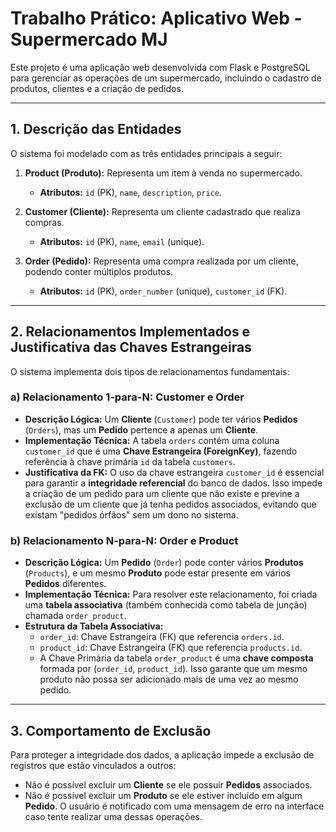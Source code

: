 # Trabalho Prático: Aplicativo Web - Supermercado MJ

Este projeto é uma aplicação web desenvolvida com Flask e PostgreSQL para gerenciar as operações de um supermercado, incluindo o cadastro de produtos, clientes e a criação de pedidos.

---

## 1. Descrição das Entidades

O sistema foi modelado com as três entidades principais a seguir:

1.  **Product (Produto):** Representa um item à venda no supermercado.
    * **Atributos:** `id` (PK), `name`, `description`, `price`.

2.  **Customer (Cliente):** Representa um cliente cadastrado que realiza compras.
    * **Atributos:** `id` (PK), `name`, `email` (unique).

3.  **Order (Pedido):** Representa uma compra realizada por um cliente, podendo conter múltiplos produtos.
    * **Atributos:** `id` (PK), `order_number` (unique), `customer_id` (FK).

---

## 2. Relacionamentos Implementados e Justificativa das Chaves Estrangeiras

O sistema implementa dois tipos de relacionamentos fundamentais:

### a) Relacionamento 1-para-N: Customer e Order

* **Descrição Lógica:** Um **Cliente** (`Customer`) pode ter vários **Pedidos** (`Orders`), mas um **Pedido** pertence a apenas um **Cliente**.
* **Implementação Técnica:** A tabela `orders` contém uma coluna `customer_id` que é uma **Chave Estrangeira (ForeignKey)**, fazendo referência à chave primária `id` da tabela `customers`.
* **Justificativa da FK:** O uso da chave estrangeira `customer_id` é essencial para garantir a **integridade referencial** do banco de dados. Isso impede a criação de um pedido para um cliente que não existe e previne a exclusão de um cliente que já tenha pedidos associados, evitando que existam "pedidos órfãos" sem um dono no sistema.

### b) Relacionamento N-para-N: Order e Product

* **Descrição Lógica:** Um **Pedido** (`Order`) pode conter vários **Produtos** (`Products`), e um mesmo **Produto** pode estar presente em vários **Pedidos** diferentes.
* **Implementação Técnica:** Para resolver este relacionamento, foi criada uma **tabela associativa** (também conhecida como tabela de junção) chamada `order_product`.
* **Estrutura da Tabela Associativa:**
    * `order_id`: Chave Estrangeira (FK) que referencia `orders.id`.
    * `product_id`: Chave Estrangeira (FK) que referencia `products.id`.
    * A Chave Primária da tabela `order_product` é uma **chave composta** formada por (`order_id`, `product_id`). Isso garante que um mesmo produto não possa ser adicionado mais de uma vez ao mesmo pedido.

---

## 3. Comportamento de Exclusão

Para proteger a integridade dos dados, a aplicação impede a exclusão de registros que estão vinculados a outros:
* Não é possível excluir um **Cliente** se ele possuir **Pedidos** associados.
* Não é possível excluir um **Produto** se ele estiver incluído em algum **Pedido**.
O usuário é notificado com uma mensagem de erro na interface caso tente realizar uma dessas operações.